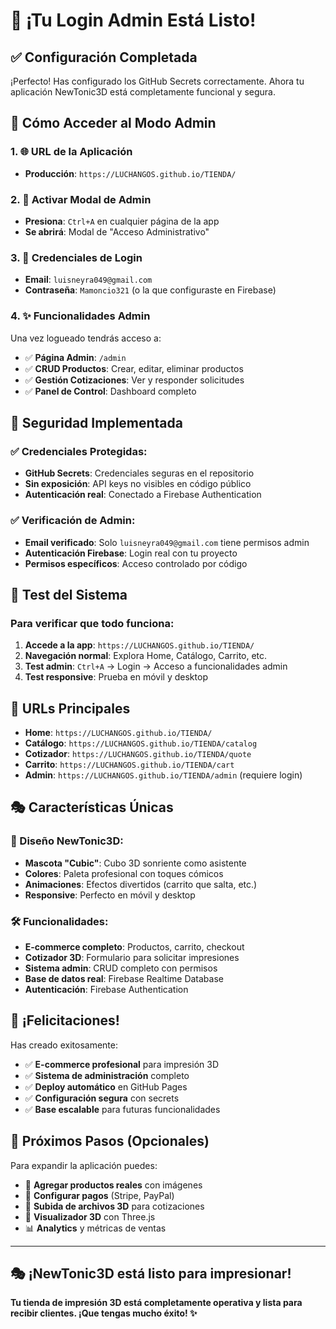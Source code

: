 # 🎯 ¡Tu Login Admin Está Listo!

## ✅ Configuración Completada

¡Perfecto! Has configurado los GitHub Secrets correctamente. Ahora tu aplicación NewTonic3D está completamente funcional y segura.

## 🚀 Cómo Acceder al Modo Admin

### 1. 🌐 URL de la Aplicación
- **Producción**: `https://LUCHANGOS.github.io/TIENDA/`

### 2. 🔑 Activar Modal de Admin
- **Presiona**: `Ctrl+A` en cualquier página de la app
- **Se abrirá**: Modal de "Acceso Administrativo"

### 3. 📧 Credenciales de Login
- **Email**: `luisneyra049@gmail.com`
- **Contraseña**: `Mamoncio321` (o la que configuraste en Firebase)

### 4. ✨ Funcionalidades Admin
Una vez logueado tendrás acceso a:
- ✅ **Página Admin**: `/admin` 
- ✅ **CRUD Productos**: Crear, editar, eliminar productos
- ✅ **Gestión Cotizaciones**: Ver y responder solicitudes
- ✅ **Panel de Control**: Dashboard completo

## 🔐 Seguridad Implementada

### ✅ Credenciales Protegidas:
- **GitHub Secrets**: Credenciales seguras en el repositorio
- **Sin exposición**: API keys no visibles en código público
- **Autenticación real**: Conectado a Firebase Authentication

### ✅ Verificación de Admin:
- **Email verificado**: Solo `luisneyra049@gmail.com` tiene permisos admin
- **Autenticación Firebase**: Login real con tu proyecto
- **Permisos específicos**: Acceso controlado por código

## 🧪 Test del Sistema

### Para verificar que todo funciona:

1. **Accede a la app**: `https://LUCHANGOS.github.io/TIENDA/`
2. **Navegación normal**: Explora Home, Catálogo, Carrito, etc.
3. **Test admin**: `Ctrl+A` → Login → Acceso a funcionalidades admin
4. **Test responsive**: Prueba en móvil y desktop

## 📱 URLs Principales

- **Home**: `https://LUCHANGOS.github.io/TIENDA/`
- **Catálogo**: `https://LUCHANGOS.github.io/TIENDA/catalog`
- **Cotizador**: `https://LUCHANGOS.github.io/TIENDA/quote`
- **Carrito**: `https://LUCHANGOS.github.io/TIENDA/cart`
- **Admin**: `https://LUCHANGOS.github.io/TIENDA/admin` (requiere login)

## 🎭 Características Únicas

### 🎨 Diseño NewTonic3D:
- **Mascota "Cubic"**: Cubo 3D sonriente como asistente
- **Colores**: Paleta profesional con toques cómicos
- **Animaciones**: Efectos divertidos (carrito que salta, etc.)
- **Responsive**: Perfecto en móvil y desktop

### 🛠️ Funcionalidades:
- **E-commerce completo**: Productos, carrito, checkout
- **Cotizador 3D**: Formulario para solicitar impresiones
- **Sistema admin**: CRUD completo con permisos
- **Base de datos real**: Firebase Realtime Database
- **Autenticación**: Firebase Authentication

## 🎉 ¡Felicitaciones!

Has creado exitosamente:
- ✅ **E-commerce profesional** para impresión 3D
- ✅ **Sistema de administración** completo
- ✅ **Deploy automático** en GitHub Pages
- ✅ **Configuración segura** con secrets
- ✅ **Base escalable** para futuras funcionalidades

## 🚀 Próximos Pasos (Opcionales)

Para expandir la aplicación puedes:
- 📸 **Agregar productos reales** con imágenes
- 🔄 **Configurar pagos** (Stripe, PayPal)
- 📁 **Subida de archivos 3D** para cotizaciones
- 🎯 **Visualizador 3D** con Three.js
- 📊 **Analytics** y métricas de ventas

---

## 🎭 ¡NewTonic3D está listo para impresionar!

**Tu tienda de impresión 3D está completamente operativa y lista para recibir clientes. ¡Que tengas mucho éxito! ✨**
